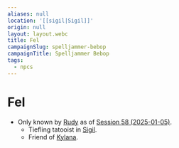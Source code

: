 ```yaml
---
aliases: null
location: '[[sigil|Sigil]]'
origin: null
layout: layout.webc
title: Fel
campaignSlug: spelljammer-bebop
campaignTitle: Spelljammer Bebop
tags:
  - npcs
---
```

# Fel

- Only known by [Rudy](refuge-unit-d3.md) as of [Session 58 (2025-01-05)](session-58.md).
	- Tiefling tatooist in [Sigil](sigil.md).
	- Friend of [Kylana](kylana-ir-cannith.md).

